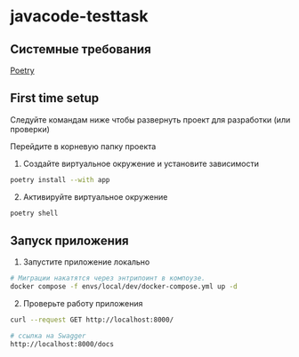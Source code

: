 # javacode-testtask


## Системные требования

[Poetry](https://python-poetry.org/docs/#installation)


## First time setup

Следуйте командам ниже чтобы развернуть проект для разработки (или проверки)

Перейдите в корневую папку проекта

1. Создайте виртуальное окружение и установите зависимости
```bash
poetry install --with app
```

2. Активируйте виртуальное окружение
```bash
poetry shell
```


## Запуск приложения

1. Запустите приложение локально
```bash
# Миграции накатятся через энтрипоинт в компоузе.
docker compose -f envs/local/dev/docker-compose.yml up -d
```

2. Проверьте работу приложения
```bash
curl --request GET http://localhost:8000/

# ссылка на Swagger
http://localhost:8000/docs
```
